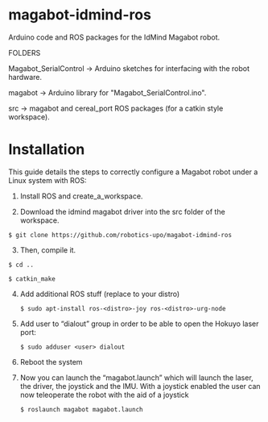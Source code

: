 magabot-idmind-ros
==================

Arduino code and ROS packages for the IdMind Magabot robot.

FOLDERS

Magabot_SerialControl -> Arduino sketches for interfacing with the robot hardware.

magabot -> Arduino library for "Magabot_SerialControl.ino".

src -> magabot and cereal_port ROS packages (for a catkin style workspace).

# Installation

This guide details the steps to correctly configure a Magabot robot under a Linux system with ROS:

1. Install ROS and create_a_workspace.
    
2. Download the idmind magabot driver into the src folder of the workspace. 
    
`$ git clone https://github.com/robotics-upo/magabot-idmind-ros`

3. Then, compile it.

`$ cd ..`

`$ catkin_make`

4. Add additional ROS stuff (replace <distro> to your distro)
    
       $ sudo apt-install ros-<distro>-joy ros-<distro>-urg-node
       
5. Add user to “dialout” group in order to be able to open the Hokuyo laser port:
    
       $ sudo adduser <user> dialout
       
6. Reboot the system
    
7. Now you can launch the “magabot.launch” which will launch the laser, the driver, the joystick and the IMU. With a joystick enabled the user can now teleoperate the robot with the aid of a joystick 
    
       $ roslaunch magabot magabot.launch
